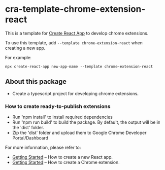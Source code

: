 # cra-template-chrome-extension-react

This is a template for [Create React App](https://github.com/facebook/create-react-app) to develop chrome extensions.

To use this template, add `--template chrome-extension-react` when creating a new app.

For example:

```
npx create-react-app new-app-name --template chrome-extension-react
```

## About this package
- Create a typescript project for developing chrome extensions.

### How to create ready-to-publish extensions
- Run 'npm install' to install required dependencies
- Run 'npm run build' to build the package. By default, the output will be in the 'dist' folder.
- Zip the 'dist' folder and upload them to Google Chrome Developer Portal/Dashboard

For more information, please refer to:

- [Getting Started](https://create-react-app.dev/docs/getting-started) – How to create a new React app.
- [Getting Started](https://developer.chrome.com/docs/extensions/mv3/getstarted) – How to create a Chrome extension.
